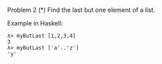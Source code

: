 Problem 2
(*) Find the last but one element of a list.



Example in Haskell:
```
λ> myButLast [1,2,3,4]
3
λ> myButLast ['a'..'z']
'y'
```